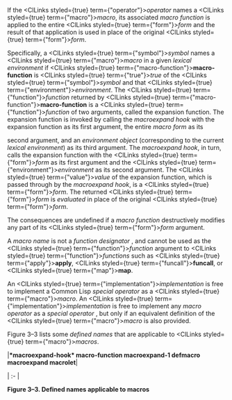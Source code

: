  



If the <ClLinks styled={true} term={"operator"}><i>operator</i></ClLinks> names a <ClLinks styled={true} term={"macro"}><i>macro</i></ClLinks>, its associated *macro function* is applied to the entire <ClLinks styled={true} term={"form"}><i>form</i></ClLinks> and the result of that application is used in place of the original <ClLinks styled={true} term={"form"}><i>form</i></ClLinks>. 



Specifically, a <ClLinks styled={true} term={"symbol"}><i>symbol</i></ClLinks> names a <ClLinks styled={true} term={"macro"}><i>macro</i></ClLinks> in a given *lexical environment* if <ClLinks styled={true} term={"macro-function"}><b>macro-function</b></ClLinks> is <ClLinks styled={true} term={"true"}><i>true</i></ClLinks> of the <ClLinks styled={true} term={"symbol"}><i>symbol</i></ClLinks> and that <ClLinks styled={true} term={"environment"}><i>environment</i></ClLinks>. The <ClLinks styled={true} term={"function"}><i>function</i></ClLinks> returned by <ClLinks styled={true} term={"macro-function"}><b>macro-function</b></ClLinks> is a <ClLinks styled={true} term={"function"}><i>function</i></ClLinks> of two arguments, called the expansion function. The expansion function is invoked by calling the *macroexpand hook* with the expansion function as its first argument, the entire *macro form* as its  







second argument, and an *environment object* (corresponding to the current *lexical environment*) as its third argument. The *macroexpand hook*, in turn, calls the expansion function with the <ClLinks styled={true} term={"form"}><i>form</i></ClLinks> as its first argument and the <ClLinks styled={true} term={"environment"}><i>environment</i></ClLinks> as its second argument. The <ClLinks styled={true} term={"value"}><i>value</i></ClLinks> of the expansion function, which is passed through by the *macroexpand hook*, is a <ClLinks styled={true} term={"form"}><i>form</i></ClLinks>. The returned <ClLinks styled={true} term={"form"}><i>form</i></ClLinks> is *evaluated* in place of the original <ClLinks styled={true} term={"form"}><i>form</i></ClLinks>. 



The consequences are undefined if a *macro function* destructively modifies any part of its <ClLinks styled={true} term={"form"}><i>form</i></ClLinks> argument. 



A *macro name* is not a *function designator* , and cannot be used as the <ClLinks styled={true} term={"function"}><i>function</i></ClLinks> argument to <ClLinks styled={true} term={"function"}><i>functions</i></ClLinks> such as <ClLinks styled={true} term={"apply"}><b>apply</b></ClLinks>, <ClLinks styled={true} term={"funcall"}><b>funcall</b></ClLinks>, or <ClLinks styled={true} term={"map"}><b>map</b></ClLinks>. 



An <ClLinks styled={true} term={"implementation"}><i>implementation</i></ClLinks> is free to implement a Common Lisp *special operator* as a <ClLinks styled={true} term={"macro"}><i>macro</i></ClLinks>. An <ClLinks styled={true} term={"implementation"}><i>implementation</i></ClLinks> is free to implement any *macro operator* as a *special operator* , but only if an equivalent definition of the <ClLinks styled={true} term={"macro"}><i>macro</i></ClLinks> is also provided. 



Figure 3–3 lists some *defined names* that are applicable to <ClLinks styled={true} term={"macro"}><i>macros</i></ClLinks>. 



|**\*macroexpand-hook\* macro-function macroexpand-1 defmacro macroexpand macrolet**|

| :- |





**Figure 3–3. Defined names applicable to macros** 



